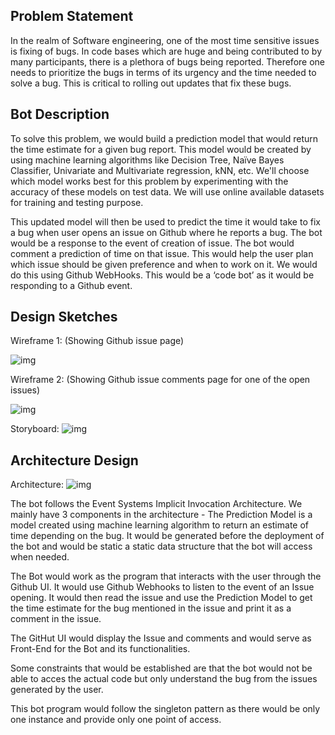 ## Problem Statement
In the realm of Software engineering, one of the most time sensitive issues is fixing of bugs.
In code bases which are huge and being contributed to by many participants, there is a plethora of bugs being reported. Therefore one needs to prioritize the bugs in terms of its urgency and the time needed to solve a bug.
This is critical to rolling out updates that fix these bugs.


## Bot Description
To solve this problem, we would build a prediction model that would return the time estimate for a given bug report. This model would be created by using machine learning algorithms like Decision Tree, Naïve Bayes Classifier, Univariate and Multivariate regression, kNN, etc. We'll choose which model works best for this problem by experimenting with the accuracy of these models on test data. We will use online available datasets for training and testing purpose.

This updated model will then be used to predict the time it would take to fix a bug when user opens an issue on Github where he reports a bug. The bot would be a response to the event of creation of issue. The bot would comment a prediction of time on that issue. This would help the user plan which issue should be given preference and when to work on it. We would do this using Github WebHooks. This would be a ‘code bot’ as it would be responding to a Github event.

## Design Sketches
Wireframe 1: (Showing Github issue page)

![img](https://github.ncsu.edu/adeshka/SE-Bot/blob/master/images/Wireframe%201.PNG)

Wireframe 2: (Showing Github issue comments page for one of the open issues)

![img](https://github.ncsu.edu/adeshka/SE-Bot/blob/master/images/Wireframe%202.PNG)

Storyboard:
![img](https://github.ncsu.edu/adeshka/SE-Bot/blob/master/images/Storyboard.PNG)

## Architecture Design
Architecture:
![img](https://github.ncsu.edu/adeshka/SE-Bot/blob/master/images/Architecture.PNG)

The bot follows the Event Systems Implicit Invocation Architecture.
We mainly have 3 components in the architecture -
The Prediction Model is a model created using machine learning algorithm to return an estimate of time depending on the bug. It would be generated before the deployment of the bot and would be static a static data structure that the bot will access when needed.

The Bot would work as the program that interacts with the user through the Github UI. It would use Github Webhooks to listen to the event of an Issue opening. It would then read the issue and use the Prediction Model to get the time estimate for the bug mentioned in the issue and print it as a comment in the issue.

The GitHut UI would display the Issue and comments and would serve as Front-End for the Bot and its functionalities.

Some constraints that would be established are that the bot would not be able to acces the actual code but only understand the bug from the issues generated by the user.

This bot program would follow the singleton pattern as there would be only one instance and provide only one point of access.
